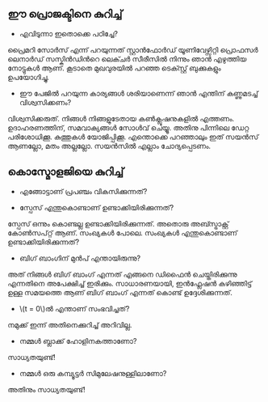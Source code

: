 ## ഈ പ്രൊജക്ടിനെ കുറിച്ച് ##


* എവിടുന്നാ ഇതൊക്കെ പഠിച്ചേ?

പ്രൈമറി സോര്‍സ് എന്ന് പറയുന്നത് സ്റ്റാന്‍ഫോര്‍ഡ് യൂണിവേഴ്സിറ്റി പ്രൊഫസര്‍ ലെനാര്‍ഡ് സസ്കിന്‍ഡിന്‍റെ ലെക്ചര്‍ സീരീസില്‍ നിന്നും ഞാന്‍ എഴുത്തിയ നോട്ടുകള്‍ ആണ്. കൂടാതെ മുഖവുരയില്‍ പറഞ്ഞ ടെക്സ്റ്റ്‌ ബുക്കുകളും ഉപയോഗിച്ചു.

* ഈ പേജില്‍ പറയുന്ന കാര്യങ്ങള്‍ ശരിയാണെന്ന് ഞാന്‍ എന്തിന് കണ്ണുമടച്ച് വിശ്വസിക്കണം?

വിശ്വസിക്കരുത്. നിങ്ങള്‍ നിങ്ങളുടേതായ കണ്‍ക്ലൂഷനുകളില്‍ എത്തണം. ഉദാഹരണത്തിന്, സമവാക്യങ്ങള്‍ സോള്‍വ് ചെയ്യൂ. അതിനു പിന്നിലെ ഡേറ്റ പരിശോധിക്കൂ. കുത്തുകള്‍ യോജിപ്പിക്കൂ. എന്തൊക്കെ പറഞ്ഞാലും ഇത് സയന്‍സ് ആണല്ലോ, മതം അല്ലല്ലോ. സയന്‍സില്‍ എല്ലാം ചോദ്യപ്പെടണം.


## കൊസ്മോളജിയെ കുറിച്ച് ##


* എങ്ങോട്ടാണ് പ്രപഞ്ചം വികസിക്കുന്നത്?


* സ്പേസ് എന്തുകൊണ്ടാണ് ഉണ്ടാക്കിയിരിക്കുന്നത്?

സ്പേസ് ഒന്നും കൊണ്ടല്ല ഉണ്ടാക്കിയിരിക്കുന്നത്. അതൊരു അബ്സ്ട്രാക്റ്റ് കോണ്‍സപ്റ്റ് ആണ്. സംഖ്യകള്‍ പോലെ. സംഖ്യകള്‍ എന്തുകൊണ്ടാണ് ഉണ്ടാക്കിയിരിക്കുന്നത്?


* ബിഗ്‌ ബാംഗിന് മുന്‍പ് എന്തായിരുന്നു?

അത് നിങ്ങള്‍ ബിഗ്‌ ബാംഗ് എന്നത് എങ്ങനെ ഡിഫൈന്‍ ചെയ്തിരിക്കുന്നു എന്നതിനെ അപേക്ഷിച്ച് ഇരിക്കും. സാധാരണയായി, ഇന്‍ഫ്ലേഷന്‍ കഴിഞ്ഞിട്ട് ഉള്ള സമയത്തെ ആണ് ബിഗ്‌ ബാംഗ് എന്നത് കൊണ്ട് ഉദ്ദേശിക്കുന്നത്.


* \\(t = 0\\)ല്‍ എന്താണ് സംഭവിച്ചത്?

നമുക്ക് ഇന്ന് അതിനെക്കുറിച്ച്‌ അറിവില്ല.


* നമ്മള്‍ ബ്ലാക്ക് ഹോളിനകത്താണോ?

സാധ്യതയുണ്ട്!

* നമ്മള്‍ ഒരു കമ്പ്യൂട്ടര്‍ സിമുലേഷനുള്ളിലാണോ?

അതിനും സാധ്യതയുണ്ട്!



